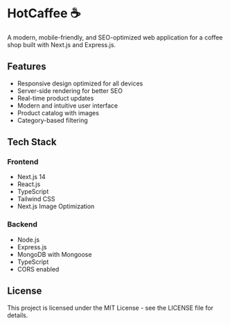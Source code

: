 # HotCaffee ☕

A modern, mobile-friendly, and SEO-optimized web application for a coffee shop built with Next.js and Express.js.

## Features

- Responsive design optimized for all devices
- Server-side rendering for better SEO
- Real-time product updates
- Modern and intuitive user interface
- Product catalog with images
- Category-based filtering

## Tech Stack

### Frontend
- Next.js 14
- React.js
- TypeScript
- Tailwind CSS
- Next.js Image Optimization

### Backend
- Node.js
- Express.js
- MongoDB with Mongoose
- TypeScript
- CORS enabled

## License

This project is licensed under the MIT License - see the LICENSE file for details.

